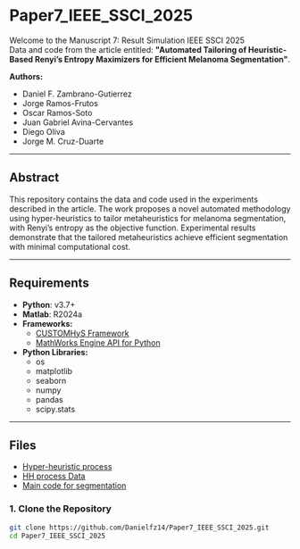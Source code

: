 # Paper7_IEEE_SSCI_2025

Welcome to the Manuscript 7: Result Simulation IEEE SSCI 2025  
Data and code from the article entitled: **"Automated Tailoring of Heuristic-Based Renyi’s Entropy Maximizers for Efficient Melanoma Segmentation"**.  

**Authors:**  
- Daniel F. Zambrano-Gutierrez  
- Jorge Ramos-Frutos  
- Oscar Ramos-Soto  
- Juan Gabriel Avina-Cervantes  
- Diego Oliva  
- Jorge M. Cruz-Duarte  

---

## Abstract  
This repository contains the data and code used in the experiments described in the article. The work proposes a novel automated methodology using hyper-heuristics to tailor metaheuristics for melanoma segmentation, with Renyi’s entropy as the objective function. Experimental results demonstrate that the tailored metaheuristics achieve efficient segmentation with minimal computational cost.

---

## Requirements  

- **Python**: v3.7+  
- **Matlab**: R2024a  
- **Frameworks:**  
  - [CUSTOMHyS Framework](https://github.com/jcrvz/customhys.git)  
  - [MathWorks Engine API for Python](https://www.mathworks.com/help/matlab/matlab_external/install-the-matlab-engine-for-python.html)  
- **Python Libraries:**  
  - os  
  - matplotlib  
  - seaborn  
  - numpy  
  - pandas  
  - scipy.stats  

---

## Files
* [Hyper-heuristic process](https://github.com/Danielfz14/Paper7_IEEE_SSCI_2025/blob/main/Random2.py)
* [HH process Data](https://github.com/Danielfz14/Paper7_IEEE_SSCI_2025/blob/main/DataHH.txt)
* [Main code for segmentation](https://github.com/Danielfz14/Paper7_IEEE_SSCI_2025/blob/main/datacole.m)

### 1. Clone the Repository  
```bash
git clone https://github.com/Danielfz14/Paper7_IEEE_SSCI_2025.git
cd Paper7_IEEE_SSCI_2025
